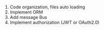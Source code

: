 1. Code organization, files auto loading
2. Implement ORM
3. Add message Bus
4. Implement authorization (JWT or OAuth2.0)